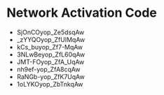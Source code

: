 # Network Activation Code
* SjOnCOyop_Ze5dsqAw
* _zYYQOyop_ZfUIMqAw
* kCs_buyop_Zf7-MqAw
* 3NLwBeyop_ZfL60qAw
* JMT-FOyop_ZfA_UqAw
* nh9ef-yop_ZfA8cqAw
* RaNGb-yop_ZfK7UqAw
* 1oLYKOyop_ZbTnkqAw